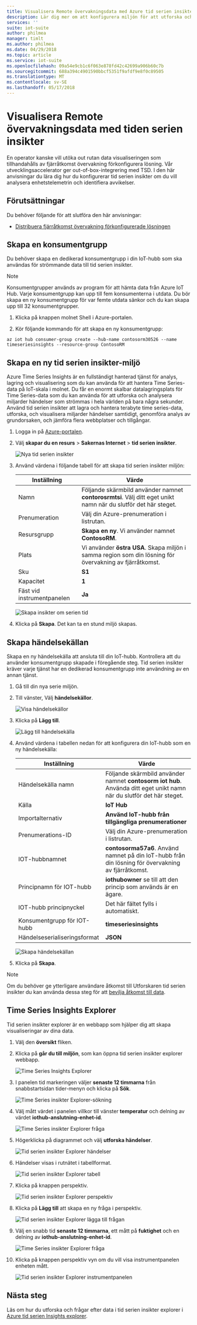```yaml
---
title: Visualisera Remote övervakningsdata med Azure tid serien insikter | Microsoft Docs
description: Lär dig mer om att konfigurera miljön för att utforska och analysera serien tidsdata i lösningen Fjärrövervaknings tid serien insikter.
services: ''
suite: iot-suite
author: philmea
manager: timlt
ms.author: philmea
ms.date: 04/29/2018
ms.topic: article
ms.service: iot-suite
ms.openlocfilehash: 09a54e9cb1c6f063e878fd42c42699a906b60c7b
ms.sourcegitcommit: 688a394c4901590bbcf5351f9afdf9e8f0c89505
ms.translationtype: MT
ms.contentlocale: sv-SE
ms.lasthandoff: 05/17/2018
---
```

# <a name="visualize-remote-monitoring-data-with-time-series-insights"></a>Visualisera Remote övervakningsdata med tiden serien insikter

En operator kanske vill utöka out rutan data visualiseringen som tillhandahålls av fjärråtkomst övervakning förkonfigurera lösning. Vår utvecklingsaccelerator ger out-of-box-integrering med TSD. I den här anvisningar du lära dig hur du konfigurerar tid serien insikter om du vill analysera enhetstelemetrin och identifiera avvikelser.

## <a name="prerequisites"></a>Förutsättningar

Du behöver följande för att slutföra den här anvisningar:

* [Distribuera fjärråtkomst övervakning förkonfigurerade lösningen](../iot-accelerators/iot-accelerators-remote-monitoring-deploy.md)

## <a name="create-a-consumer-group"></a>Skapa en konsumentgrupp

Du behöver skapa en dedikerad konsumentgrupp i din IoT-hubb som ska användas för strömmande data till tid serien insikter.

> [!NOTE]
> Konsumentgrupper används av program för att hämta data från Azure IoT Hub. Varje konsumentgrupp kan upp till fem konsumenterna i utdata. Du bör skapa en ny konsumentgrupp för var femte utdata sänkor och du kan skapa upp till 32 konsumentgrupper.

1. Klicka på knappen molnet Shell i Azure-portalen.

1. Kör följande kommando för att skapa en ny konsumentgrupp:

```azurecli-interactive
az iot hub consumer-group create --hub-name contosorm30526 --name timeseriesinsights --resource-group ContosoRM
```

## <a name="create-a-new-time-series-insights-environment"></a>Skapa en ny tid serien insikter-miljö

Azure Time Series Insights är en fullständigt hanterad tjänst för analys, lagring och visualisering som du kan använda för att hantera Time Series-data på IoT-skala i molnet. Du får en enormt skalbar datalagringsplats för Time Series-data som du kan använda för att utforska och analysera miljarder händelser som strömmas i hela världen på bara några sekunder. Använd tid serien insikter att lagra och hantera terabyte time series-data, utforska, och visualisera miljarder händelser samtidigt, genomföra analys av grundorsaken, och jämföra flera webbplatser och tillgångar.

1. Logga in på [Azure-portalen](http://portal.azure.com/).

1. Välj **skapar du en resurs** > **Sakernas Internet** > **tid serien insikter**.

    ![Nya tid serien insikter](media/iot-suite-time-series-insights/new-time-series-insights.png)

1. Använd värdena i följande tabell för att skapa tid serien insikter miljön:

    | Inställning | Värde |
    | ------- | ----- |
    | Namn | Följande skärmbild använder namnet **contorosrmtsi**. Välj ditt eget unikt namn när du slutför det här steget. |
    | Prenumeration | Välj din Azure-prenumeration i listrutan. |
    | Resursgrupp | **Skapa en ny**. Vi använder namnet **ContosoRM**. |
    | Plats | Vi använder **östra USA**. Skapa miljön i samma region som din lösning för övervakning av fjärråtkomst. |
    | Sku |**S1** |
    | Kapacitet | **1** |
    | Fäst vid instrumentpanelen | **Ja** |

    ![Skapa insikter om serien tid](media/iot-suite-time-series-insights/new-time-series-insights-create.png)

1. Klicka på **Skapa**. Det kan ta en stund miljö skapas.

## <a name="create-event-source"></a>Skapa händelsekällan

Skapa en ny händelsekälla att ansluta till din IoT-hubb. Kontrollera att du använder konsumentgrupp skapade i föregående steg. Tid serien insikter kräver varje tjänst har en dedikerad konsumentgrupp inte användning av en annan tjänst.

1. Gå till din nya serie miljön.

1. Till vänster, Välj **händelsekällor**.

    ![Visa händelsekällor](media/iot-suite-time-series-insights/time-series-insights-event-sources.png)

1. Klicka på **Lägg till**.

    ![Lägg till händelsekälla](media/iot-suite-time-series-insights/time-series-insights-event-sources-add.png)

1. Använd värdena i tabellen nedan för att konfigurera din IoT-hubb som en ny händelsekälla:

    | Inställning | Värde |
    | ------- | ----- |
    | Händelsekälla namn | Följande skärmbild använder namnet **contosorm iot hub**. Använda ditt eget unikt namn när du slutför det här steget. |
    | Källa | **IoT Hub** |
    | Importalternativ | **Använd IoT-hubb från tillgängliga prenumerationer** |
    | Prenumerations-ID | Välj din Azure-prenumeration i listrutan. |
    | IOT-hubbnamnet | **contosorma57a6**. Använd namnet på din IoT-hubb från din lösning för övervakning av fjärråtkomst. |
    | Principnamn för IOT-hubb | **iothubowner** se till att den princip som används är en ägare. |
    | IOT-hubb principnyckel | Det här fältet fylls i automatiskt. |
    | Konsumentgrupp för IOT-hubb | **timeseriesinsights** |
    | Händelseserialiseringsformat | **JSON**     | Tidsstämpel egenskapsnamn | Lämna tomt |

    ![Skapa händelsekällan](media/iot-suite-time-series-insights/time-series-insights-event-source-create.png)

1. Klicka på **Skapa**.

> [!NOTE]
> Om du behöver ge ytterligare användare åtkomst till Utforskaren tid serien insikter du kan använda dessa steg för att [bevilja åtkomst till data](https://docs.microsoft.com/en-us/azure/time-series-insights/time-series-insights-data-access#grant-data-access).

## <a name="time-series-insights-explorer"></a>Time Series Insights Explorer

Tid serien insikter explorer är en webbapp som hjälper dig att skapa visualiseringar av dina data.

1. Välj den **översikt** fliken.

1. Klicka på **går du till miljön**, som kan öppna tid serien insikter explorer webbapp.

    ![Time Series Insights Explorer](media/iot-suite-time-series-insights/time-series-insights-environment.png)

1. I panelen tid markeringen väljer **senaste 12 timmarna** från snabbstartsidan tider-menyn och klicka på **Sök**.

    ![Time Series insikter Explorer-sökning](media/iot-suite-time-series-insights/time-series-insights-search-time.png)

1. Välj mått värdet i panelen villkor till vänster **temperatur** och delning av värdet **iothub-anslutning-enhet-id**.

    ![Time Series insikter Explorer fråga](media/iot-suite-time-series-insights/time-series-insights-query1.png)

1. Högerklicka på diagrammet och välj **utforska händelser**.

    ![Tid serien insikter Explorer händelser](media/iot-suite-time-series-insights/time-series-insights-explore-events.png)

1. Händelser visas i rutnätet i tabellformat.

    ![Tid serien insikter Explorer tabell](media/iot-suite-time-series-insights/time-series-insights-table.png)

1. Klicka på knappen perspektiv.

    ![Tid serien insikter Explorer perspektiv](media/iot-suite-time-series-insights/time-series-insights-explorer-perspective.png)

1. Klicka på **Lägg till** att skapa en ny fråga i perspektiv.

    ![Tid serien insikter Explorer lägga till frågan](media/iot-suite-time-series-insights/time-series-insights-new-query.png)

1. Välj en snabb tid **senaste 12 timmarna**, ett mått på **fuktighet** och en delning av **iothub-anslutning-enhet-id**.

    ![Time Series insikter Explorer fråga](media/iot-suite-time-series-insights/time-series-insights-query2.png)

1. Klicka på knappen perspektiv vyn om du vill visa instrumentpanelen enheten mått.

    ![Tid serien insikter Explorer instrumentpanelen](media/iot-suite-time-series-insights/time-series-insights-dashboard.png)

## <a name="next-steps"></a>Nästa steg

Läs om hur du utforska och frågar efter data i tid serien insikter explorer i [Azure tid serien Insights explorer](https://docs.microsoft.com/azure/time-series-insights/time-series-insights-dashboard.png).
